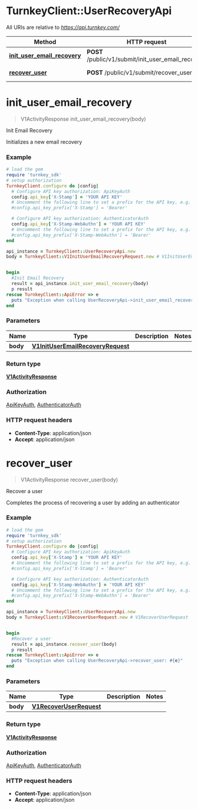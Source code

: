 # TurnkeyClient::UserRecoveryApi

All URIs are relative to *https://api.turnkey.com/*

Method | HTTP request | Description
------------- | ------------- | -------------
[**init_user_email_recovery**](UserRecoveryApi.md#init_user_email_recovery) | **POST** /public/v1/submit/init_user_email_recovery | Init Email Recovery
[**recover_user**](UserRecoveryApi.md#recover_user) | **POST** /public/v1/submit/recover_user | Recover a user

# **init_user_email_recovery**
> V1ActivityResponse init_user_email_recovery(body)

Init Email Recovery

Initializes a new email recovery

### Example
```ruby
# load the gem
require 'turnkey_sdk'
# setup authorization
TurnkeyClient.configure do |config|
  # Configure API key authorization: ApiKeyAuth
  config.api_key['X-Stamp'] = 'YOUR API KEY'
  # Uncomment the following line to set a prefix for the API key, e.g. 'Bearer' (defaults to nil)
  #config.api_key_prefix['X-Stamp'] = 'Bearer'

  # Configure API key authorization: AuthenticatorAuth
  config.api_key['X-Stamp-WebAuthn'] = 'YOUR API KEY'
  # Uncomment the following line to set a prefix for the API key, e.g. 'Bearer' (defaults to nil)
  #config.api_key_prefix['X-Stamp-WebAuthn'] = 'Bearer'
end

api_instance = TurnkeyClient::UserRecoveryApi.new
body = TurnkeyClient::V1InitUserEmailRecoveryRequest.new # V1InitUserEmailRecoveryRequest | 


begin
  #Init Email Recovery
  result = api_instance.init_user_email_recovery(body)
  p result
rescue TurnkeyClient::ApiError => e
  puts "Exception when calling UserRecoveryApi->init_user_email_recovery: #{e}"
end
```

### Parameters

Name | Type | Description  | Notes
------------- | ------------- | ------------- | -------------
 **body** | [**V1InitUserEmailRecoveryRequest**](V1InitUserEmailRecoveryRequest.md)|  | 

### Return type

[**V1ActivityResponse**](V1ActivityResponse.md)

### Authorization

[ApiKeyAuth](../README.md#ApiKeyAuth), [AuthenticatorAuth](../README.md#AuthenticatorAuth)

### HTTP request headers

 - **Content-Type**: application/json
 - **Accept**: application/json



# **recover_user**
> V1ActivityResponse recover_user(body)

Recover a user

Completes the process of recovering a user by adding an authenticator

### Example
```ruby
# load the gem
require 'turnkey_sdk'
# setup authorization
TurnkeyClient.configure do |config|
  # Configure API key authorization: ApiKeyAuth
  config.api_key['X-Stamp'] = 'YOUR API KEY'
  # Uncomment the following line to set a prefix for the API key, e.g. 'Bearer' (defaults to nil)
  #config.api_key_prefix['X-Stamp'] = 'Bearer'

  # Configure API key authorization: AuthenticatorAuth
  config.api_key['X-Stamp-WebAuthn'] = 'YOUR API KEY'
  # Uncomment the following line to set a prefix for the API key, e.g. 'Bearer' (defaults to nil)
  #config.api_key_prefix['X-Stamp-WebAuthn'] = 'Bearer'
end

api_instance = TurnkeyClient::UserRecoveryApi.new
body = TurnkeyClient::V1RecoverUserRequest.new # V1RecoverUserRequest | 


begin
  #Recover a user
  result = api_instance.recover_user(body)
  p result
rescue TurnkeyClient::ApiError => e
  puts "Exception when calling UserRecoveryApi->recover_user: #{e}"
end
```

### Parameters

Name | Type | Description  | Notes
------------- | ------------- | ------------- | -------------
 **body** | [**V1RecoverUserRequest**](V1RecoverUserRequest.md)|  | 

### Return type

[**V1ActivityResponse**](V1ActivityResponse.md)

### Authorization

[ApiKeyAuth](../README.md#ApiKeyAuth), [AuthenticatorAuth](../README.md#AuthenticatorAuth)

### HTTP request headers

 - **Content-Type**: application/json
 - **Accept**: application/json




